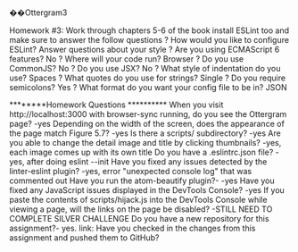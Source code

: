 ��Ottergram3

Homework #3: Work through chapters 5-6 of the book
install ESLint too and make sure to answer the follow questions
? How would you like to configure ESLint? Answer questions about your style
? Are you using ECMAScript 6 features? No
? Where will your code run? Browser
? Do you use CommonJS? No
? Do you use JSX? No
? What style of indentation do you use? Spaces
? What quotes do you use for strings? Single
? Do you require semicolons? Yes
? What format do you want your config file to be in? JSON


********Homework Questions **********
When you visit http://localhost:3000 with browser-sync running, do you see the Ottergram page?
-yes
Depending on the width of the screen, does the appearance of the page match Figure 5.7?
-yes
Is there a scripts/ subdirectory?
-yes
Are you able to change the detail image and title by clicking thumbnails?
-yes, each image comes up with its own title
Do you have a .eslintrc.json file?
-yes, after doing eslint --init
Have you fixed any issues detected by the linter-eslint plugin?
-yes, error "unexpected console log" that was commented out
Have you run the atom-beautify plugin?-
-yes
Have you fixed any JavaScript issues displayed in the DevTools Console?
-yes
If you paste the contents of scripts/hijack.js into the DevTools Console while viewing a page, will the links on the page be disabled?
-STILL NEED TO COMPLETE SILVER CHALLENGE
Do you have a new repository for this assignment?-
yes. link:
Have you checked in the changes from this assignment and pushed them to GitHub?
